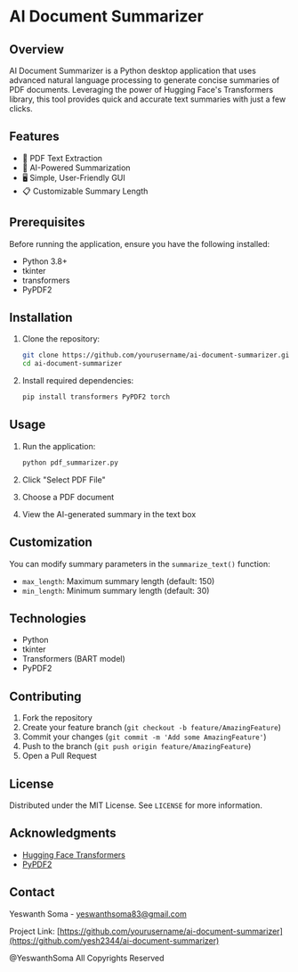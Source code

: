 # AI Document Summarizer

## Overview

AI Document Summarizer is a Python desktop application that uses advanced natural language processing to generate concise summaries of PDF documents. Leveraging the power of Hugging Face's Transformers library, this tool provides quick and accurate text summaries with just a few clicks.

## Features

- 📄 PDF Text Extraction
- 🤖 AI-Powered Summarization
- 🖥️ Simple, User-Friendly GUI
- 📋 Customizable Summary Length

## Prerequisites

Before running the application, ensure you have the following installed:

- Python 3.8+
- tkinter
- transformers
- PyPDF2

## Installation

1. Clone the repository:
   ```bash
   git clone https://github.com/yourusername/ai-document-summarizer.git
   cd ai-document-summarizer
   ```

2. Install required dependencies:
   ```bash
   pip install transformers PyPDF2 torch
   ```

## Usage

1. Run the application:
   ```bash
   python pdf_summarizer.py
   ```

2. Click "Select PDF File"
3. Choose a PDF document
4. View the AI-generated summary in the text box

## Customization

You can modify summary parameters in the `summarize_text()` function:
- `max_length`: Maximum summary length (default: 150)
- `min_length`: Minimum summary length (default: 30)

## Technologies

- Python
- tkinter
- Transformers (BART model)
- PyPDF2

## Contributing

1. Fork the repository
2. Create your feature branch (`git checkout -b feature/AmazingFeature`)
3. Commit your changes (`git commit -m 'Add some AmazingFeature'`)
4. Push to the branch (`git push origin feature/AmazingFeature`)
5. Open a Pull Request

## License

Distributed under the MIT License. See `LICENSE` for more information.

## Acknowledgments

- [Hugging Face Transformers](https://github.com/huggingface/transformers)
- [PyPDF2](https://github.com/py-pdf/PyPDF2)

## Contact

Yeswanth Soma - yeswanthsoma83@gmail.com

Project Link: [https://github.com/yourusername/ai-document-summarizer](https://github.com/yesh2344/ai-document-summarizer)


@YeswanthSoma All Copyrights Reserved
